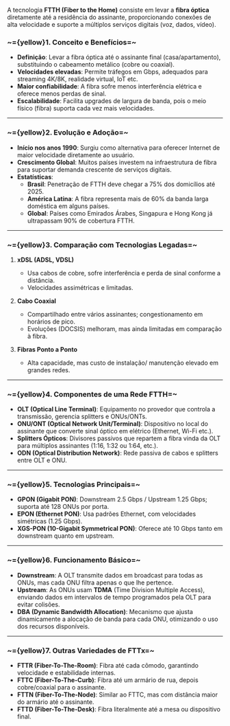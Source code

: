 A tecnologia **FTTH (Fiber to the Home)** consiste em levar a **fibra óptica** diretamente até a residência do assinante, proporcionando conexões de alta velocidade e suporte a múltiplos serviços digitais (voz, dados, vídeo).

### ~={yellow}1. Conceito e Benefícios=~

- **Definição**: Levar a fibra óptica até o assinante final (casa/apartamento), substituindo o cabeamento metálico (cobre ou coaxial).
- **Velocidades elevadas**: Permite tráfegos em Gbps, adequados para streaming 4K/8K, realidade virtual, IoT etc.
- **Maior confiabilidade**: A fibra sofre menos interferência elétrica e oferece menos perdas de sinal.
- **Escalabilidade**: Facilita upgrades de largura de banda, pois o meio físico (fibra) suporta cada vez mais velocidades.

---

### ~={yellow}2. Evolução e Adoção=~

- **Início nos anos 1990**: Surgiu como alternativa para oferecer Internet de maior velocidade diretamente ao usuário.
- **Crescimento Global**: Muitos países investem na infraestrutura de fibra para suportar demanda crescente de serviços digitais.
- **Estatísticas**:
    - **Brasil**: Penetração de FTTH deve chegar a 75% dos domicílios até 2025.
    - **América Latina**: A fibra representa mais de 60% da banda larga doméstica em alguns países.
    - **Global**: Países como Emirados Árabes, Singapura e Hong Kong já ultrapassam 90% de cobertura FTTH.

---

### ~={yellow}3. Comparação com Tecnologias Legadas=~

1. **xDSL (ADSL, VDSL)**
    - Usa cabos de cobre, sofre interferência e perda de sinal conforme a distância.
    - Velocidades assimétricas e limitadas.

2. **Cabo Coaxial**
    - Compartilhado entre vários assinantes; congestionamento em horários de pico.
    - Evoluções (DOCSIS) melhoram, mas ainda limitadas em comparação à fibra.

3. **Fibras Ponto a Ponto**
    - Alta capacidade, mas custo de instalação/ manutenção elevado em grandes redes.

---

### ~={yellow}4. Componentes de uma Rede FTTH=~

- **OLT (Optical Line Terminal)**: Equipamento no provedor que controla a transmissão, gerencia splitters e ONUs/ONTs.
- **ONU/ONT (Optical Network Unit/Terminal)**: Dispositivo no local do assinante que converte sinal óptico em elétrico (Ethernet, Wi-Fi etc.).
- **Splitters Ópticos**: Divisores passivos que repartem a fibra vinda da OLT para múltiplos assinantes (1:16, 1:32 ou 1:64, etc.).
- **ODN (Optical Distribution Network)**: Rede passiva de cabos e splitters entre OLT e ONU.

---

### ~={yellow}5. Tecnologias Principais=~

- **GPON (Gigabit PON)**: Downstream 2.5 Gbps / Upstream 1.25 Gbps; suporta até 128 ONUs por porta.
- **EPON (Ethernet PON)**: Usa padrões Ethernet, com velocidades simétricas (1.25 Gbps).
- **XGS-PON (10-Gigabit Symmetrical PON)**: Oferece até 10 Gbps tanto em downstream quanto em upstream.

---

### ~={yellow}6. Funcionamento Básico=~

- **Downstream**: A OLT transmite dados em broadcast para todas as ONUs, mas cada ONU filtra apenas o que lhe pertence.
- **Upstream**: As ONUs usam **TDMA** (Time Division Multiple Access), enviando dados em intervalos de tempo programados pela OLT para evitar colisões.
- **DBA (Dynamic Bandwidth Allocation)**: Mecanismo que ajusta dinamicamente a alocação de banda para cada ONU, otimizando o uso dos recursos disponíveis.

---

### ~={yellow}7. Outras Variedades de FTTx=~

- **FTTR (Fiber-To-The-Room)**: Fibra até cada cômodo, garantindo velocidade e estabilidade internas.
- **FTTC (Fiber-To-The-Curb)**: Fibra até um armário de rua, depois cobre/coaxial para o assinante.
- **FTTN (Fiber-To-The-Node)**: Similar ao FTTC, mas com distância maior do armário até o assinante.
- **FTTD (Fiber-To-The-Desk)**: Fibra literalmente até a mesa ou dispositivo final.